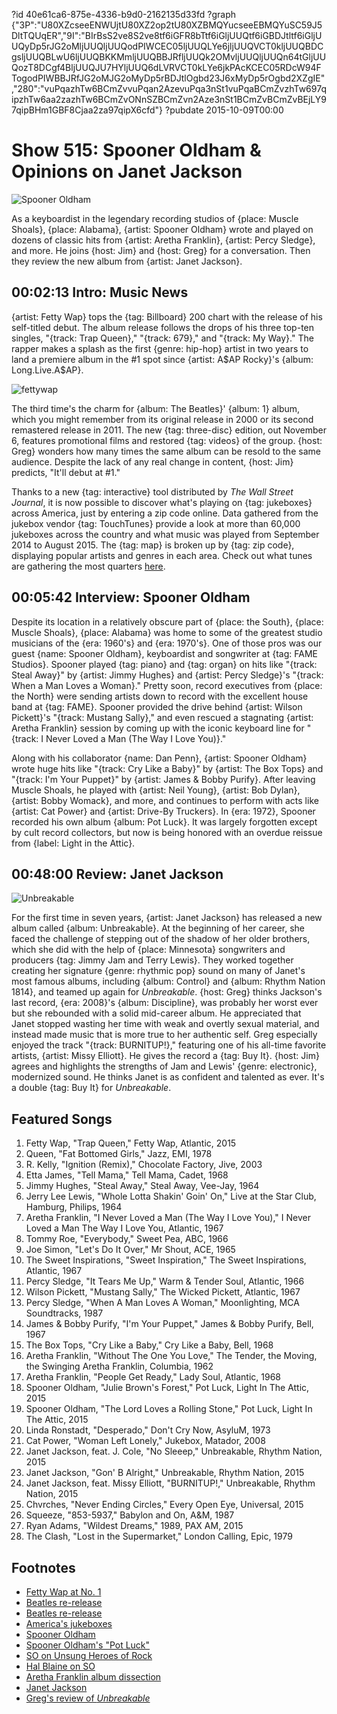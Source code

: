 ?id 40e61ca6-875e-4336-b9d0-2162135d33fd
?graph {"3P":"U80XZcseeENWUjtU80XZ2op2tU80XZBMQYucseeEBMQYuSC59J5DltTQUqER","9I":"BIrBsS2ve8S2ve8tf6iGFR8bTtf6iGljUUQtf6iGBDJtltf6iGljUUQyDp5rJG2oMljUUQljUUQodPIWCEC05ljUUQLYe6jljUUQVCT0kljUUQBDCgsljUUQBLwU6ljUUQBKKMmljUUQBBJRfljUUQk2OMvljUUQljUUQn64tGljUUQozT8DCgf4BljUUQJU7HYljUUQ6dLVRVCT0kLYe6jkPAcKCEC05RDcW94FTogodPIWBBJRfJG2oMJG2oMyDp5rBDJtlOgbd23J6xMyDp5rOgbd2XZgIE","280":"vuPqazhTw6BCmZvvuPqan2AzevuPqa3nSt1vuPqaBCmZvzhTw697qipzhTw6aa2zazhTw6BCmZvONnSZBCmZvn2Aze3nSt1BCmZvBCmZvBEjLY97qipBHm1GBF8Cjaa2za97qipX6cfd"}
?pubdate 2015-10-09T00:00

# Show 515: Spooner Oldham & Opinions on Janet Jackson

![Spooner Oldham](https://static.soundopinions.org/images/2015/spooneroldham_web.jpg)

As a keyboardist in the legendary recording studios of {place: Muscle Shoals}, {place: Alabama}, {artist: Spooner Oldham} wrote and played on dozens of classic hits from {artist: Aretha Franklin}, {artist: Percy Sledge}, and more. He joins {host: Jim} and {host: Greg} for a conversation. Then they review the new album from {artist: Janet Jackson}.


## 00:02:13 Intro: Music News

{artist: Fetty Wap} tops the {tag: Billboard} 200 chart with the release of his self-titled debut. The album release follows the drops of his three top-ten singles, "{track: Trap Queen},"  "{track: 679}," and "{track: My Way}."  The rapper makes a splash as the first {genre: hip-hop} artist in two years to land a premiere album in the #1 spot since {artist: A$AP Rocky}'s {album: Long.Live.A$AP}. 

![fettywap](https://static.soundopinions.org/assets/515/3P0.jpg)

The third time's the charm for {album: The Beatles}' {album: 1} album, which you might remember from its original release in 2000 or its second remastered release in 2011. The new {tag: three-disc} edition, out November 6, features promotional films and restored {tag: videos} of the group. {host: Greg} wonders how many times the same album can be resold to the same audience. Despite the lack of any real change in content, {host: Jim} predicts, "It'll debut at #1." 

Thanks to a new {tag: interactive} tool distributed by *The Wall Street Journal*, it is now possible to discover what's playing on {tag: jukeboxes} across America, just by entering a zip code online. Data gathered from the jukebox vendor {tag: TouchTunes} provide a look at more than 60,000 jukeboxes across the country and what music was played from September 2014 to August 2015. The {tag: map} is broken up by {tag: zip code}, displaying popular artists and genres in each area. Check out what tunes are gathering the most quarters [here](http://graphics.wsj.com/americas-jukebox-heroes/). 

## 00:05:42 Interview: Spooner Oldham

Despite its location in a relatively obscure part of {place: the South}, {place: Muscle Shoals}, {place: Alabama} was home to some of the greatest studio musicians of the {era: 1960's} and {era: 1970's}. One of those pros was our guest {name: Spooner Oldham}, keyboardist and songwriter at {tag: FAME Studios}. Spooner played {tag: piano} and {tag: organ} on hits like "{track: Steal Away}" by {artist: Jimmy Hughes} and {artist: Percy Sledge}'s "{track: When a Man Loves a Woman}." Pretty soon, record executives from {place: the North} were sending artists down to record with the excellent house band at {tag: FAME}. Spooner provided the drive behind {artist: Wilson Pickett}'s "{track: Mustang Sally}," and even rescued a stagnating {artist: Aretha Franklin}  session by coming up with the iconic keyboard line for "{track: I Never Loved a Man (The Way I Love You)}."

Along with his collaborator {name: Dan Penn}, {artist: Spooner Oldham} wrote huge hits like "{track: Cry Like a Baby}" by {artist: The Box Tops} and "{track: I'm Your Puppet}" by {artist: James & Bobby Purify}. After leaving Muscle Shoals, he played with {artist: Neil Young}, {artist: Bob Dylan}, {artist: Bobby Womack}, and more, and continues to perform with acts like {artist: Cat Power} and {artist: Drive-By Truckers}. In {era: 1972}, Spooner recorded his own album {album: Pot Luck}. It was largely forgotten except by cult record collectors, but now is being honored with an overdue reissue from {label: Light in the Attic}.


## 00:48:00 Review: Janet Jackson
![Unbreakable](https://static.soundopinions.org/assets/515/2800.jpg)

For the first time in seven years, {artist: Janet Jackson} has released a new album called {album: Unbreakable}. At the beginning of her career, she faced the challenge of stepping out of the shadow of her older brothers, which she did with the help of {place: Minnesota} songwriters and producers {tag: Jimmy Jam and Terry Lewis}. They worked together creating her signature {genre: rhythmic pop} sound on many of Janet's most famous albums, including {album: Control} and {album: Rhythm Nation 1814}, and teamed up again for *Unbreakable*. {host: Greg} thinks Jackson's last record, {era: 2008}'s {album: Discipline}, was probably her worst ever but she rebounded with a solid mid-career album. He appreciated that Janet stopped wasting her time with weak and overtly sexual material, and instead made music that is more true to her authentic self. Greg especially enjoyed the track "{track: BURNITUP!}," featuring one of his all-time favorite artists, {artist: Missy Elliott}. He gives the record a {tag: Buy It}. {host: Jim} agrees and highlights the strengths of Jam and Lewis' {genre: electronic}, modernized sound. He thinks Janet is as confident and talented as ever. It's a double {tag: Buy It} for *Unbreakable*. 



## Featured Songs

1. Fetty Wap, "Trap Queen," Fetty Wap, Atlantic, 2015
1. Queen, "Fat Bottomed Girls," Jazz, EMI, 1978
1. R. Kelly, "Ignition (Remix)," Chocolate Factory, Jive, 2003
1. Etta James, "Tell Mama," Tell Mama, Cadet, 1968
1. Jimmy Hughes, "Steal Away," Steal Away, Vee-Jay, 1964
1. Jerry Lee Lewis, "Whole Lotta Shakin' Goin' On," Live at the Star Club, Hamburg, Philips, 1964
1. Aretha Franklin, "I Never Loved a Man (The Way I Love You)," I Never Loved a Man The Way I Love You, Atlantic, 1967
1. Tommy Roe, "Everybody," Sweet Pea, ABC, 1966
1. Joe Simon, "Let's Do It Over," Mr Shout, ACE, 1965
1. The Sweet Inspirations, "Sweet Inspiration," The Sweet Inspirations, Atlantic, 1967
1. Percy Sledge, "It Tears Me Up," Warm & Tender Soul, Atlantic, 1966
1. Wilson Pickett, "Mustang Sally," The Wicked Pickett, Atlantic, 1967
1. Percy Sledge, "When A Man Loves A Woman," Moonlighting, MCA Soundtracks, 1987
1. James & Bobby Purify, "I'm Your Puppet," James & Bobby Purify, Bell, 1967
1. The Box Tops, "Cry Like a Baby," Cry Like a Baby, Bell, 1968
1. Aretha Franklin, "Without The One You Love," The Tender, the Moving, the Swinging Aretha Franklin, Columbia, 1962
1. Aretha Franklin, "People Get Ready," Lady Soul, Atlantic, 1968
1. Spooner Oldham, "Julie Brown's Forest," Pot Luck, Light In The Attic, 2015
1. Spooner Oldham, "The Lord Loves a Rolling Stone," Pot Luck, Light In The Attic, 2015
1. Linda Ronstadt, "Desperado," Don't Cry Now, AsyluM, 1973
1. Cat Power, "Woman Left Lonely," Jukebox, Matador, 2008
1. Janet Jackson, feat. J. Cole, "No Sleeep," Unbreakable, Rhythm Nation, 2015
1. Janet Jackson, "Gon' B Alright," Unbreakable, Rhythm Nation, 2015
1. Janet Jackson, feat. Missy Elliott, "BURNITUP!," Unbreakable, Rhythm Nation, 2015
1. Chvrches, "Never Ending Circles," Every Open Eye, Universal, 2015
1. Squeeze, "853-5937," Babylon and On, A&M, 1987
1. Ryan Adams, "Wildest Dreams," 1989, PAX AM, 2015
1. The Clash, "Lost in the Supermarket," London Calling, Epic, 1979


## Footnotes
- [Fetty Wap at No. 1](http://www.billboard.com/articles/columns/chart-beat/6715445/fetty-wap-debuts-at-no-1-on-billboard-200-albums-chart)
- [Beatles re-release](http://www.thebeatles.com/sites/one/index.html)
- [Beatles re-release](http://www.forbes.com/sites/markbeech/2015/10/04/beatles-new-album-1-comes-together-offers-lessons-for-comeback-kings-presley-jackson/)
- [America's jukeboxes](http://graphics.wsj.com/americas-jukebox-heroes/)
- [Spooner Oldham](http://www.spooneroldhammusic.com/)
- [Spooner Oldham's "Pot Luck"](http://lightintheattic.net/releases/1760-pot-luck)
- [SO on Unsung Heroes of Rock](/show/112)
- [Hal Blaine on SO](/show/488/)
- [Aretha Franklin album dissection](/show/332)
- [Janet Jackson](http://www.janetjackson.com/home#.VhVl2xNVhHw)
- [Greg's review of *Unbreakable*](http://www.chicagotribune.com/entertainment/music/kot/sc-music-janet-jackson-unbreakable-review-ent-1002-20151002-column.html)
